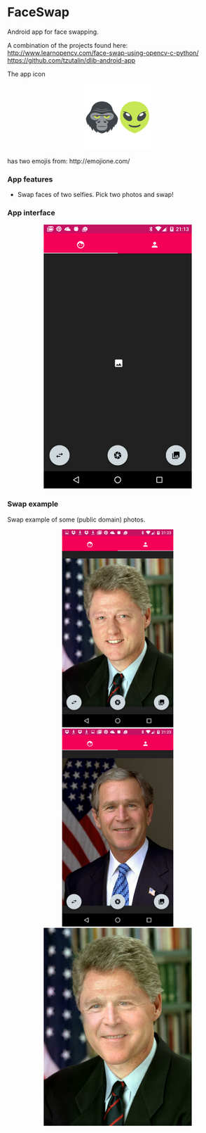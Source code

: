 # FaceSwap
Android app for face swapping. 

A combination of the projects found here:
http://www.learnopencv.com/face-swap-using-opencv-c-python/
https://github.com/tzutalin/dlib-android-app

The app icon 
<p align="center">
<img src="git_images/ic_launcher.png" height="150" alt="Screenshot"/>
</p>
has two emojis from:
http://emojione.com/

### App features
* Swap faces of two selfies. Pick two photos and swap!

### App interface
<p align="center">
<img src="git_images/interface.png" height="600" alt="Screenshot"/>
</p>

### Swap example
Swap example of some (public domain) photos.

<p align="center">
<img src="git_images/clinton.png" height="450" alt="Screenshot"/>
<img src="git_images/bush.png" height="450" alt="Screenshot"/>
<img src="git_images/bush_clinton.jpg" height="450" alt="Screenshot"/>
</p>

